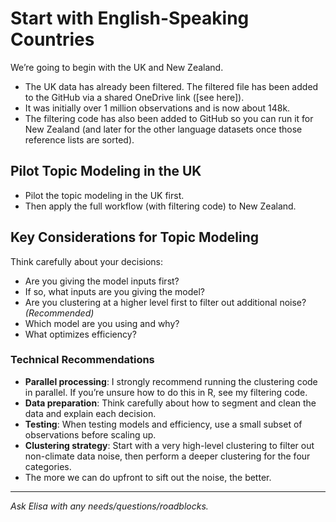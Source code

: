# Start with English-Speaking Countries

We’re going to begin with the UK and New Zealand.

- The UK data has already been filtered. The filtered file has been added to the GitHub via a shared OneDrive link ([see here]).
- It was initially over 1 million observations and is now about 148k.
- The filtering code has also been added to GitHub so you can run it for New Zealand (and later for the other language datasets once those reference lists are sorted).

## Pilot Topic Modeling in the UK

- Pilot the topic modeling in the UK first.
- Then apply the full workflow (with filtering code) to New Zealand.

## Key Considerations for Topic Modeling

Think carefully about your decisions:

- Are you giving the model inputs first?  
- If so, what inputs are you giving the model?  
- Are you clustering at a higher level first to filter out additional noise? *(Recommended)*  
- Which model are you using and why?  
- What optimizes efficiency?

### Technical Recommendations

- **Parallel processing**: I strongly recommend running the clustering code in parallel. If you’re unsure how to do this in R, see my filtering code.
- **Data preparation**: Think carefully about how to segment and clean the data and explain each decision.
- **Testing**: When testing models and efficiency, use a small subset of observations before scaling up.
- **Clustering strategy**: Start with a very high-level clustering to filter out non-climate data noise, then perform a deeper clustering for the four categories.
- The more we can do upfront to sift out the noise, the better.

---

*Ask Elisa with any needs/questions/roadblocks.*
